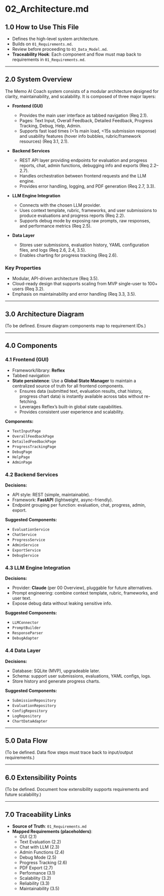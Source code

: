 # 02_Architecture.md

## 1.0 How to Use This File

- Defines the high-level system architecture.
- Builds on `01_Requirements.md`.
- Review before proceeding to `03_Data_Model.md`.
- **Traceability Hook**: Each component and flow must map back to requirements in `01_Requirements.md`.

---

## 2.0 System Overview

The Memo AI Coach system consists of a modular architecture designed for clarity, maintainability, and scalability. It is composed of three major layers:

- **Frontend (GUI)**

  - Provides the main user interface as tabbed navigation (Req 2.1).
  - Pages: Text Input, Overall Feedback, Detailed Feedback, Progress Tracking, Debug, Help, Admin.
  - Supports fast load times (<1s main load, <15s submission response) and usability features (hover info bubbles, rubric/framework resources) (Req 3.1, 2.1).

- **Backend Services**

  - REST API layer providing endpoints for evaluation and progress reports, chat, admin functions, debugging info and exports (Req 2.2–2.7).
  - Handles orchestration between frontend requests and the LLM engine.
  - Provides error handling, logging, and PDF generation (Req 2.7, 3.3).

- **LLM Engine Integration**

  - Connects with the chosen LLM provider.
  - Uses context template, rubric, frameworks, and user submissions to produce evaluations and progress reports (Req 2.2).
  - Supports debug mode by exposing raw prompts, raw responses, and performance metrics (Req 2.5).

- **Data Layer**

  - Stores user submissions, evaluation history, YAML configuration files, and logs (Req 2.6, 2.4, 3.5).
  - Enables charting for progress tracking (Req 2.6).

### Key Properties

- Modular, API-driven architecture (Req 3.5).
- Cloud-ready design that supports scaling from MVP single-user to 100+ users (Req 3.2).
- Emphasis on maintainability and error handling (Req 3.3, 3.5).

---

## 3.0 Architecture Diagram
(To be defined. Ensure diagram components map to requirement IDs.)

---

## 4.0 Components

### 4.1 Frontend (GUI)

- Framework/library: **Reflex**
- Tabbed navigation
- **State persistence**: Use a **Global State Manager** to maintain a centralized source of truth for all frontend components.
  - Ensures data (submitted text, evaluation results, chat history, progress chart data) is instantly available across tabs without re-fetching.
  - Leverages Reflex’s built-in global state capabilities.
  - Provides consistent user experience and scalability.

**Components:**
- `TextInputPage`
- `OverallFeedbackPage`
- `DetailedFeedbackPage`
- `ProgressTrackingPage`
- `DebugPage`
- `HelpPage`
- `AdminPage`

### 4.2 Backend Services
**Decisions:**
- API style: REST (simple, maintainable).
- Framework: **FastAPI** (lightweight, async-friendly).
- Endpoint grouping per function: evaluation, chat, progress, admin, export.

**Suggested Components:**
- `EvaluationService`
- `ChatService`
- `ProgressService`
- `AdminService`
- `ExportService`
- `DebugService`

### 4.3 LLM Engine Integration
**Decisions:**
- Provider: **Claude** (per 00 Overview), pluggable for future alternatives.
- Prompt engineering: combine context template, rubric, frameworks, and user text.
- Expose debug data without leaking sensitive info.

**Suggested Components:**
- `LLMConnector`
- `PromptBuilder`
- `ResponseParser`
- `DebugAdapter`

### 4.4 Data Layer
**Decisions:**
- Database: SQLite (MVP), upgradeable later.
- Schema: support user submissions, evaluations, YAML configs, logs.
- Store history and generate progress charts.

**Suggested Components:**
- `SubmissionRepository`
- `EvaluationRepository`
- `ConfigRepository`
- `LogRepository`
- `ChartDataAdapter`

---

## 5.0 Data Flow
(To be defined. Data flow steps must trace back to input/output requirements.)

---

## 6.0 Extensibility Points
(To be defined. Document how extensibility supports requirements and future scalability.)

---

## 7.0 Traceability Links

- **Source of Truth**: `01_Requirements.md`
- **Mapped Requirements (placeholders)**:
  - GUI (2.1)
  - Text Evaluation (2.2)
  - Chat with LLM (2.3)
  - Admin Functions (2.4)
  - Debug Mode (2.5)
  - Progress Tracking (2.6)
  - PDF Export (2.7)
  - Performance (3.1)
  - Scalability (3.2)
  - Reliability (3.3)
  - Maintainability (3.5)

